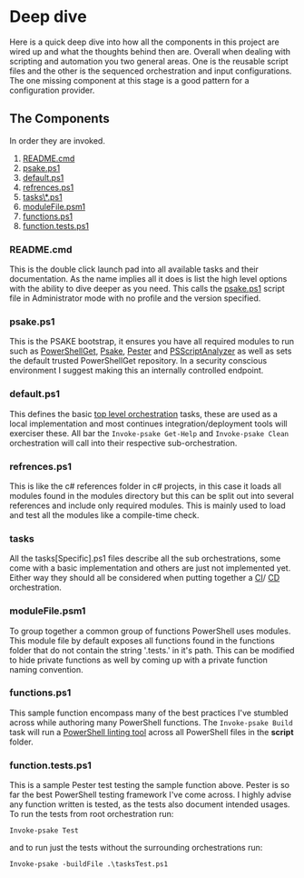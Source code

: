 # Deep dive
Here is a quick deep dive into how all the components in this project are wired
up and what the thoughts behind then are. Overall when dealing with scripting and
automation you two general areas. One is the reusable script files and the other 
is the sequenced orchestration and input configurations. The one missing component
at this stage is a good pattern for a configuration provider.

## The Components
In order they are invoked.
1. [README.cmd](#README.cmd)
2. [psake.ps1](#psake.ps1)
3. [default.ps1](#default.ps1)
4. [refrences.ps1](#refrences.ps1)
5. [tasks\\\*.ps1](#tasks)
6. [moduleFile.psm1](#moduleFile.psm1)
7. [functions.ps1](#functions.ps1)
8. [function.tests.ps1](#function.tests.ps1)

### README.cmd
This is the double click launch pad into all available tasks and their documentation.
As the name implies all it does is list the high level options with the ability 
to dive deeper as you need. This calls the [psake.ps1](#psake.ps1) script file in
Administrator mode with no profile and the version specified.

### psake.ps1
This is the PSAKE bootstrap, it ensures you have all required modules to run 
such as [PowerShellGet](https://www.powershellgallery.com/), [Psake](https://github.com/psake), 
[Pester](https://github.com/pester/Pester) and 
[PSScriptAnalyzer](https://github.com/PowerShell/PSScriptAnalyzer) as well as sets 
the default trusted PowerShellGet repository. In a security conscious environment 
I suggest making this an internally controlled endpoint.

### default.ps1
This defines the basic [top level orchestration](./coreOrchestration.md) tasks, these are used as a local 
implementation and most continues integration/deployment tools will exerciser these. 
All bar the `Invoke-psake Get-Help` and `Invoke-psake Clean` orchestration 
will call into their respective sub-orchestration.

### refrences.ps1
This is like the c# references folder in c# projects, in this case it loads all 
modules found in the modules directory but this can be split out into several 
references and include only required modules. This is mainly used to load and 
test all the modules like a compile-time check.

### tasks
All the tasks[Specific].ps1 files describe all the sub orchestrations, some come 
with a basic implementation and others are just not implemented yet. Either way 
they should all be considered when putting together a 
[CI](https://www.thoughtworks.com/continuous-integration)/
[CD](https://en.wikipedia.org/wiki/Continuous_delivery) orchestration.

### moduleFile.psm1
To group together a common group of functions PowerShell uses modules. This module file
by default exposes all functions found in the functions folder that do not contain 
the string '.tests.' in it's path. This can be modified to hide private functions as well
by coming up with a private function naming convention.

### functions.ps1
This sample function encompass many of the best practices I've stumbled across while
authoring many PowerShell functions. The `Invoke-psake Build` task will run a 
[PowerShell linting tool](https://github.com/PowerShell/PSScriptAnalyzer) across 
all PowerShell files in the **script** folder.

### function.tests.ps1
This is a sample Pester test testing the sample function above. Pester is so far the
best PowerShell testing framework I've come across. I highly advise any function 
written is tested, as the tests also document intended usages. To run the tests
from root orchestration run:
```
Invoke-psake Test 
``` 
and to run just the tests without the surrounding orchestrations run:
```
Invoke-psake -buildFile .\tasksTest.ps1
```